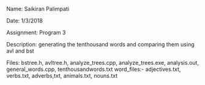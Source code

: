 Name: Saikiran Palimpati

Date: 1/3/2018

Assignment: Program 3

Description: generating the tenthousand words and comparing them using avl and bst

Files: bstree.h, avltree.h, analyze_trees.cpp, analyze_trees.exe, analysis.out, general_words.cpp, tenthousandwords.txt
       word_files:- adjectives.txt, verbs.txt, adverbs,txt, animals.txt, nouns.txt
